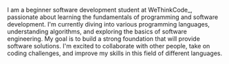 I am a beginner software development student at WeThinkCode_, passionate about learning the fundamentals of programming and software development. I'm currently diving into various programming languages, understanding algorithms, and exploring the basics of software engineering. My goal is to build a strong foundation that will provide software solutions. I'm excited to collaborate with other people, take on coding challenges, and improve my skills in this field of different languages.

